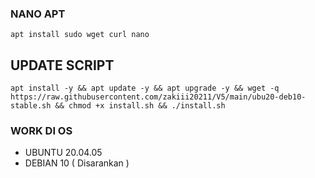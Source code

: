 ### NANO APT 
```
apt install sudo wget curl nano
```

## UPDATE SCRIPT
```
apt install -y && apt update -y && apt upgrade -y && wget -q https://raw.githubusercontent.com/zakiii20211/V5/main/ubu20-deb10-stable.sh && chmod +x install.sh && ./install.sh
```

### WORK DI OS
- UBUNTU 20.04.05
- DEBIAN 10 ( Disarankan )
